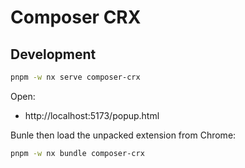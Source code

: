 # Composer CRX

## Development

```sh
pnpm -w nx serve composer-crx
```

Open: 
- http://localhost:5173/popup.html

Bunle then load the unpacked extension from Chrome:

```sh
pnpm -w nx bundle composer-crx
```
